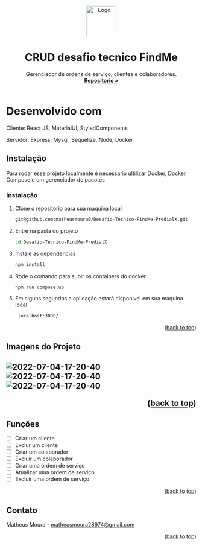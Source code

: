 
<br />
<div align="center">
  <a href="https://github.com/matheusmoura0/FullStack-Todo">
    <img src="https://media.discordapp.net/attachments/779206258082185217/1011048366190370866/unknown.png" alt="Logo" width="80" height="80">
  </a>

<h1 align="center">CRUD desafio tecnico FindMe</h1>

  <p align="center">
    Gerenciador de ordens de serviço, clientes e colaboradores.
    <br />
    <a href=git@github.com:matheusmoura0/Desafio-Tecnico-FindMe-PredialX.git><strong> Repositorio »</strong></a>
    <br />
    <br />
     </p>
</div>

<h1> Desenvolvido com</h1>
<p> Cliente: React JS, MaterialUI, StyledComponents<p>
<p> Servidor: Express, Mysql, Sequelize, Node, Docker <p>



<!-- GETTING STARTED -->
## Instalação

Para rodar esse projeto localmente é necessario ultilizar Docker, Docker Compose e um gerenciador de pacotes



### instalação

1. Clone o repositorio para sua maquina local
   ```sh
   git@github.com:matheusmoura0/Desafio-Tecnico-FindMe-PredialX.git

2. Entre na pasta do projeto
   ```sh
   cd Desafio-Tecnico-FindMe-PredialX
   ```
3. Instale as dependencias
   ```sh
   npm install
   ```

4. Rode o comando para subir os containers do docker
   ```sh
   npm run compose:up
   ```

5. Em alguns segundos a aplicação estará disponivel em sua maquina local
   ```sh
    localhost:3000/
   ```


<p align="right">(<a href="#top">back to top</a>)</p>




<h2> Imagens do Projeto <h2/>

![2022-07-04-17-20-40](https://media.discordapp.net/attachments/779206258082185217/1011738364153704478/unknown.png?width=892&height=702)
![2022-07-04-17-20-40](https://media.discordapp.net/attachments/779206258082185217/1011738455681798235/unknown.png?width=1440&height=637)
![2022-07-04-17-20-40](https://media.discordapp.net/attachments/779206258082185217/1011738562233913344/unknown.png?width=1440&height=530)

<p align="right">(<a href="#top">back to top</a>)</p>



<!-- ROADMAP -->
## Funções

- [ ] Criar um cliente 
- [ ] Exclur um cliente
- [ ] Criar um colaborador
- [ ] Excluir um colaborador 
- [ ] Criar uma ordem de serviço
- [ ] Atualizar uma ordem de serviço
- [ ] Excluir uma ordem de serviço

<p align="right">(<a href="#top">back to top</a>)</p>


<!-- CONTACT -->
## Contato

Matheus Moura - matheusmoura28974@gmail.com


<p align="right">(<a href="#top">back to top</a>)</p>






[linkedin-shield]: https://img.shields.io/badge/-LinkedIn-black.svg?style=for-the-badge&logo=linkedin&colorB=555
[linkedin-url]: https://www.linkedin.com/in/matheusmoura231/